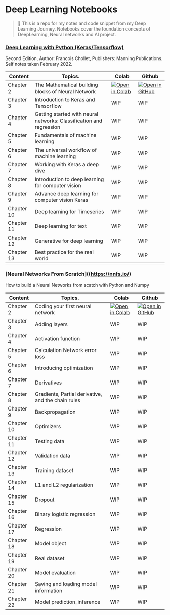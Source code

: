 <h1>Deep Learning Notebooks</h1>

> 📕 This is a repo for my notes and code snippet from my Deep Learning Journey. Notebooks cover the foundation concepts of DeepLearning, Neural networks and AI project.

### [Deep Learning with Python (Keras/Tensorflow)](https://www.amazon.com/Learning-Python-Second-Fran%C3%A7ois-Chollet/dp/1617296864/ref=sr_1_3?crid=G0ITEJNSAY1K&keywords=deep+learning+with+python+2nd+edition&qid=1644115977&s=books&sprefix=deep+learning+with+pyt%2Cstripbooks%2C518&sr=1-3) <br>
<p> Second Edition, Author: Francois Chollet, Publishers: Manning Publications. Self notes taken February 2022. </p>

| Content        | Topics.       | Colab | Github |
| -------------  | ------------- | ----- | ------ |
| Chapter 2      | The Mathematical building blocks of Neural Network                   | [![Open in Colab](https://img.shields.io/static/v1?label=&message=Open%20in%20Colab&labelColor=grey&color=blue&logo=google-colab)](https://colab.research.google.com/github/theaveas/DeepLearning/blob/main/DLwithPython/chp02_dlwithpy.ipynb)| [![Open in GitHub](https://img.shields.io/static/v1?label=&message=Open%20in%20GitHub&labelColor=grey&color=blue&logo=github)](https://github.com/theaveas/DeepLearning/blob/main/DLwithPython/chp02_dlwithpy.ipynb)
| Chapter 3      | Introduction to Keras and Tensorflow                                 |  WIP | WIP |
| Chapter 4      | Getting started with neural networks: Classification and regression  |  WIP | WIP |
| Chapter 5      | Fundamentals of machine learning                                     |  WIP | WIP |
| Chapter 6      | The universal workflow of machine learning                           |  WIP | WIP |
| Chapter 7      | Working with Keras a deep dive                                       |  WIP | WIP |
| Chapter 8      | Introduction to deep learning for computer vision                    |  WIP | WIP |
| Chapter 9      | Advance deep learning for computer vision Keras                      |  WIP | WIP |
| Chapter 10     | Deep learning for Timeseries                                         |  WIP | WIP |
| Chapter 11     | Deep learning for text                                               |  WIP | WIP |
| Chapter 12     | Generative for deep learning                                         |  WIP | WIP |
| Chapter 13     | Best practice for the real world                                     |  WIP | WIP |


### [Neural Networks From Scratch]((https://nnfs.io/)
<p> How to build a Neural Networks from scatch with Python and Numpy </p>

| Content        | Topics.       | Colab | Github |
| -------------  | ------------- | ----- | ------ |
| Chapter 2      | Coding your first neural network                     | [![Open in Colab](https://img.shields.io/static/v1?label=&message=Open%20in%20Colab&labelColor=grey&color=blue&logo=google-colab)](https://colab.research.google.com/github/theaveas/DeepLearning/blob/main/DLwithPython/chp02_dlwithpy.ipynb)| [![Open in GitHub](https://img.shields.io/static/v1?label=&message=Open%20in%20GitHub&labelColor=grey&color=blue&logo=github)](https://github.com/theaveas/DeepLearning/blob/main/DLwithPython/chp02_dlwithpy.ipynb)
| Chapter 3      | Adding layers                                        |  WIP | WIP |
| Chapter 4      | Activation function                                  |  WIP | WIP |
| Chapter 5      | Calculation Network error loss                       |  WIP | WIP |
| Chapter 6      | Introducing optimization                             |  WIP | WIP |
| Chapter 7      | Derivatives                                          |  WIP | WIP |
| Chapter 8      | Gradients, Partial derivative, and the chain rules   |  WIP | WIP |
| Chapter 9      | Backpropagation                                      |  WIP | WIP |
| Chapter 10     | Optimizers                                           |  WIP | WIP |
| Chapter 11     | Testing data                                         |  WIP | WIP |
| Chapter 12     | Validation data                                      |  WIP | WIP |
| Chapter 13     | Training dataset                                     |  WIP | WIP |
| Chapter 14     | L1 and L2 regularization                             |  WIP | WIP |
| Chapter 15     | Dropout                                              |  WIP | WIP |
| Chapter 16     | Binary logistic regression                           |  WIP | WIP |
| Chapter 17     | Regression                                           |  WIP | WIP |
| Chapter 18     | Model object                                         |  WIP | WIP |
| Chapter 19     | Real dataset                                         |  WIP | WIP |
| Chapter 20     | Model evaluation                                     |  WIP | WIP |
| Chapter 21     | Saving and loading model information                 |  WIP | WIP |
| Chapter 22     | Model prediction_inference                           |  WIP | WIP |


<!--
open in colab logo   : ![Open in Colab](https://img.shields.io/static/v1?label=&message=Open%20in%20Colab&labelColor=grey&color=blue&logo=google-colab)]
open in github logo  : ![Open in GitHub](https://img.shields.io/static/v1?label=&message=Open%20in%20GitHub&labelColor=grey&color=blue&logo=github)]
-->
